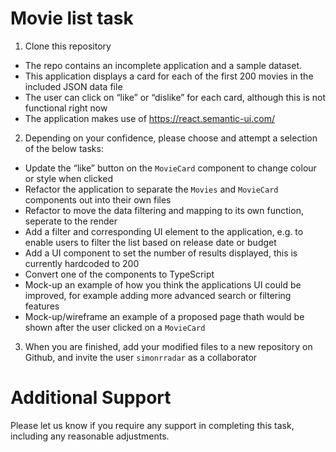 # Movie list task
1. Clone this repository
* The repo contains an incomplete application and a sample dataset.
* This application displays a card for each of the first 200 movies in the included JSON data file
* The user can click on “like” or “dislike” for each card, although this is not functional right now
* The application makes use of https://react.semantic-ui.com/
2. Depending on your confidence, please choose and attempt a selection of the below tasks:
* Update the “like” button on the `MovieCard` component to change colour or style when clicked
* Refactor the application to separate the `Movies` and `MovieCard` components out into their own files
* Refactor to move the data filtering and mapping to its own function, seperate to the render
* Add a filter and corresponding UI element to the application, e.g. to enable users to filter the list based on release date or budget
* Add a UI component to set the number of results displayed, this is currently hardcoded to 200
* Convert one of the components to TypeScript
* Mock-up an example of how you think the applications UI could be improved, for example adding more advanced search or filtering features
* Mock-up/wireframe an example of a proposed page thath would be shown after the user clicked on a `MovieCard`
3.	When you are finished, add your modified files to a new repository on Github, and invite the user `simonrradar` as a collaborator

# Additional Support
Please let us know if you require any support in completing this task, including any reasonable adjustments.
